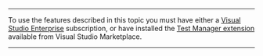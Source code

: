 ******
To use the features described in this topic you must have either a
[Visual Studio Enterprise](https://www.visualstudio.com/vs/enterprise/)
subscription, or have installed the
[Test Manager extension](https://marketplace.visualstudio.com/items?itemName=ms.vss-testmanager-web)
available from Visual Studio Marketplace.
******
